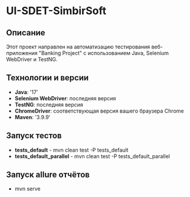 # UI-SDET-SimbirSoft

## Описание 
Этот проект направлен на автоматизацию тестирования веб-приложения "Banking Project" с использованием Java, Selenium WebDriver и TestNG.

## Технологии и версии

- **Java**: '17'
- **Selenium WebDriver**: последняя версия
- **TestNG**: последняя версия
- **ChromeDriver**: соответствующая версия вашего браузера Chrome
- **Maven**: '3.9.9'

## Запуск тестов 

- **tests_default** - mvn clean test -P tests_default
- **tests_default_parallel** - mvn clean test -P tests_default_parallel

## Запуск allure отчётов

- mvn serve
